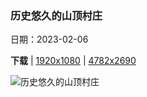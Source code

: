 ### 历史悠久的山顶村庄

日期：2023-02-06

**下载**  |  [1920x1080](https://cn.bing.com/th?id=OHR.MedievalLabro_ZH-CN0015356188_1920x1080.jpg)  |  [4782x2690](https://cn.bing.com/th?id=OHR.MedievalLabro_ZH-CN0015356188_UHD.jpg)

![历史悠久的山顶村庄](https://cn.bing.com/th?id=OHR.MedievalLabro_ZH-CN0015356188_1920x1080.jpg "拉布罗小镇，列蒂省，意大利 (© Marco Ilari/Shutterstock)")

